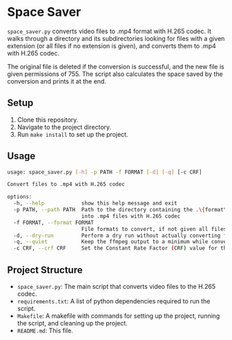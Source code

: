 # Space Saver

`space_saver.py` converts video files to .mp4 format with H.265 codec.
It walks through a directory and its subdirectories looking for files with a given
extension (or all files if no extension is given), and converts them to .mp4 with
H.265 codec.

The original file is deleted if the conversion is successful,
and the new file is given permissions of 755.
The script also calculates the space saved by the conversion and prints it at the end.

## Setup

1. Clone this repository.
2. Navigate to the project directory.
3. Run `make install` to set up the project.

## Usage

```bash
usage: space_saver.py [-h] -p PATH -f FORMAT [-d] [-q] [-c CRF]

Convert files to .mp4 with H.265 codec

options:
  -h, --help            show this help message and exit
  -p PATH, --path PATH  Path to the directory containing the .\{format\} files to convert
                        into .mp4 files with H.265 codec
  -f FORMAT, --format FORMAT
                        File formats to convert, if not given all files will be checked
  -d, --dry-run         Perform a dry run without actually converting files
  -q, --quiet           Keep the ffmpeg output to a minimum while converting
  -c CRF, --crf CRF     Set the Constant Rate Factor (CRF) value for the ffmpeg command
```

## Project Structure

- `space_saver.py`: The main script that converts video files to the H.265 codec.
- `requirements.txt`: A list of python dependencies required to run the script.
- `Makefile`: A makefile with commands for setting up the project, running the script, and cleaning up the project.
- `README.md`: This file.
